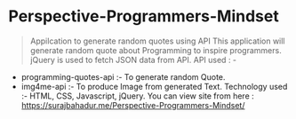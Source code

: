 # Perspective-Programmers-Mindset

>Appilcation to generate random quotes using API
This application will generate random quote about Programming to inspire programmers. jQuery is used to fetch JSON data from API. 
API used : - 
*	programming-quotes-api :- To generate random Quote. 
*	img4me-api :- To produce Image from generated Text. 
Technology used :- HTML, CSS, Javascript, jQuery. 
You can view site from here :  https://surajbahadur.me/Perspective-Programmers-Mindset/
